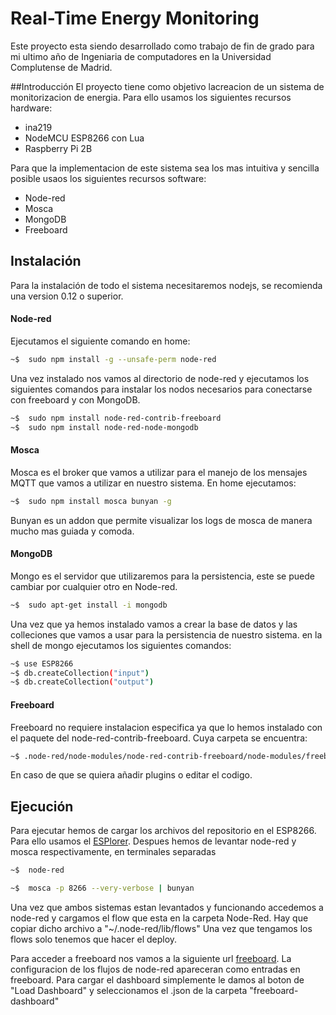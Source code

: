 Real-Time Energy Monitoring
===========================
Este proyecto esta siendo desarrollado como trabajo de fin de grado para mi ultimo año de Ingeniaria de computadores en la Universidad Complutense de Madrid.


##Introducción
El proyecto tiene como objetivo lacreacion de un sistema de monitorizacion de energia. Para ello usamos los siguientes recursos hardware:
* ina219
* NodeMCU ESP8266 con Lua
* Raspberry Pi 2B

Para que la implementacion de este sistema sea los mas intuitiva y sencilla posible usaos los siguientes recursos software:
* Node-red
* Mosca
* MongoDB
* Freeboard


## Instalación
Para la instalación de todo el sistema necesitaremos nodejs, se recomienda una version 0.12 o superior.

#### Node-red
Ejecutamos el siguiente comando en home:
```bash
~$  sudo npm install -g --unsafe-perm node-red
```
Una vez instalado nos vamos al directorio de node-red y ejecutamos los siguientes comandos para instalar los nodos necesarios para conectarse con freeboard y con MongoDB.
```bash
~$  sudo npm install node-red-contrib-freeboard
~$  sudo npm install node-red-node-mongodb
```

#### Mosca
Mosca es el broker que vamos a utilizar para el manejo de los mensajes MQTT que vamos a utilizar en nuestro sistema.
En home ejecutamos:
```bash
~$  sudo npm install mosca bunyan -g
```
Bunyan es un addon que permite visualizar los logs de mosca de manera mucho mas guiada y comoda.

#### MongoDB
Mongo es el servidor que utilizaremos para la persistencia, este se puede cambiar por cualquier otro en Node-red.
```bash
~$  sudo apt-get install -i mongodb
```
Una vez que ya hemos instalado vamos a crear la base de datos y las colleciones que vamos a usar para la persistencia de nuestro sistema.
en la shell de mongo ejecutamos los siguientes comandos:
```bash
~$ use ESP8266
~$ db.createCollection("input")
~$ db.createCollection("output")
```

#### Freeboard
Freeboard no requiere instalacion especifica ya que lo hemos instalado con el paquete del node-red-contrib-freeboard. Cuya carpeta se encuentra:
```bash
~$ .node-red/node-modules/node-red-contrib-freeboard/node-modules/freeboard
```
En caso de que se quiera añadir plugins o editar el codigo.
## Ejecución
Para ejecutar hemos de cargar los archivos del repositorio en el ESP8266. Para ello usamos el [ESPlorer](http://esp8266.ru/esplorer/).
Despues hemos de levantar node-red y mosca respectivamente, en terminales separadas
```bash
~$  node-red
```
```bash
~$  mosca -p 8266 --very-verbose | bunyan
```
Una vez que ambos sistemas estan levantados y funcionando accedemos a node-red y cargamos el flow que esta en la carpeta Node-Red. Hay que copiar dicho archivo a
            "~/.node-red/lib/flows"
Una vez que tengamos los flows solo tenemos que hacer el deploy.

Para acceder a freeboard nos vamos a la siguiente url
[freeboard](http://127.0.0.1:1880/freeboard). La configuracion de los flujos de node-red apareceran como entradas en freeboard. Para cargar el dashboard simplemente le damos al boton de "Load Dashboard" y seleccionamos el .json de la carpeta "freeboard-dashboard"
